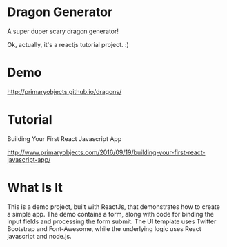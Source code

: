 Dragon Generator
================

A super duper scary dragon generator!

Ok, actually, it's a reactjs tutorial project. :)

# Demo

http://primaryobjects.github.io/dragons/

# Tutorial

Building Your First React Javascript App

http://www.primaryobjects.com/2016/09/19/building-your-first-react-javascript-app/

# What Is It

This is a demo project, built with ReactJs, that demonstrates how to create a simple app. The demo contains a form, along with code for binding the input fields and processing the form submit. The UI template uses Twitter Bootstrap and Font-Awesome, while the underlying logic uses React javascript and node.js. 

